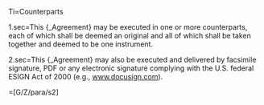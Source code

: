 Ti=Counterparts

1.sec=This {_Agreement} may be executed in one or more counterparts, each of which shall be deemed an original and all of which shall be taken together and deemed to be one instrument.

2.sec=This {_Agreement} may also be executed and delivered by facsimile signature, PDF or any electronic signature complying with the U.S. federal ESIGN Act of 2000 (e.g., www.docusign.com).

=[G/Z/para/s2]
